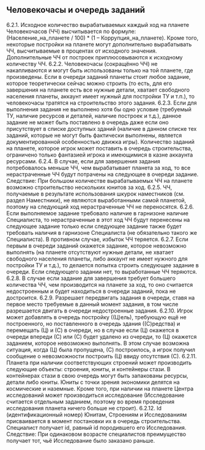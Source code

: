 ﻿## Человекочасы и очередь заданий
6.2.1.	Исходное количество вырабатываемых каждый ход на планете Человекочасов (ЧЧ) высчитывается по формуле: (Население_на_планете / 100) * (1 – Коррупция_на_планете). Кроме того, некоторые постройки на планете могут дополнительно вырабатывать ЧЧ, высчитываемые в процентах от исходного значения. Дополнительные ЧЧ от построек приплюсовываются к исходному количеству ЧЧ.
6.2.2.	Человекочасы (сокращённо ЧЧ) не накапливаются и могут быть использованы только на той планете, где произведены. Если в очереди заданий планеты стоит любое задание, которое теоретически сейчас можно строить (то есть, для его завершения на планете есть все нужные детали, хватает свободного населения планеты, аккаунт имеет нужный для постройки ТУ и т.п.), то человекочасы тратятся на строительство этого задания.
6.2.3.	Если для выполнения задания не выполнено хотя бы одно условие (требуемый ТУ, наличие ресурсов и деталей, наличие построек и т.д.), данное задание не может быть поставлено в очередь даже если оно присутствует в списке доступных зданий (наличие в данном списке тех заданий, которые не могут быть фактически выполнены, является документированной особенностью движка игры). Количество заданий на планете, которое игрок может поставить в очередь строительства, ограничено только фантазией игрока и имеющимися в казне аккаунта ресурсами.
6.2.4.	В случае, если для завершения задания потребовалось меньше ЧЧ, чем вырабатывает планета за ход, то все нерастраченные ЧЧ будут потрачены на следующее в очереди задание. Следствие: При большом количестве вырабатываемых ЧЧ на планете возможно строительство нескольких юнитов за ход.
6.2.5.	ЧЧ, получаемые в результате использования шкурок наместников (см. раздел Наместники), не являются выработанными самой планетой, поэтому на следующий ход нерастраченные ЧЧ не переносятся.
6.2.6.	Если выполняемое задание требовало наличие в гарнизоне наличие Специалиста, то нерастраченные в этот ход ЧЧ будут перенесены на следующее задание только если следующее задание также будет требовать наличия в гарнизоне Специалиста (не обязательно такого же Специалиста). В противном случае, избыток ЧЧ теряется.
6.2.7.	Если первым в очереди заданий окажется задание, которое невозможно выполнять (на планете отсутствуют нужные детали, не хватает свободного населения планеты, либо аккаунт не имеет нужного для постройки ТУ и т.д.), то делается попытка строить следующее задание в очереди. Если следующего задании нет, то выработанные ЧЧ теряются.
6.2.8.	В случае если задание для завершения требует большего количества ЧЧ, чем производится на планете за ход, то оно считается недостроенным и будет находиться в очереди заданий, пока не достроится.
6.2.9.	Разрешает передвигать задания в очереди, ставя на первое место требуемые в данный момент задания, в том числе разрешается двигать в очереди недостроенные задания.
6.2.10.	Игрок может добавлять в очередь постройку ((Ц)ель), требующую ещё не построенного, но поставленного в очередь здания ((С)редства) и перемещать (Ц) и (С) в очереди, но в случае если (Ц) окажется в очереди впереди (С) или (С) будет удалено из очереди, то (Ц) окажется заданием, которое невозможно выполнять. В этом случае возможна ситуация, когда (Ц) была пропущена, (С) построилось, а игрок получил сообщение о невозможности построить (Ц) ввиду отсутствия (С).
6.2.11.	Планета при наличии соответствующих строений может производить следующие объекты: строения, юниты, и контейнеры стази. В контейнерах стази в свою очередь могут быть запакованы ресурсы, детали либо юниты. Юниты с точки зрения экономики делятся на космические и наземные. Кроме того, при наличии на планете Центра исследований может производиться исследование (Исследование считается отдельным заданием, поэтому во время проведения исследования планета ничего больше не строит).
6.2.12.	Id (идентификационный номер) Юнитам, Строениям и Исследованиям присваивается в момент постановки их в очередь строительства. Специалист получает id, равный id породившего его Исследования. Следствие: При одинаковом возрасте специалистов преимущество получает тот, чьё Исследование было заказано раньше.